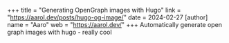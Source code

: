 +++
title = "Generating OpenGraph images with Hugo"
link = "https://aarol.dev/posts/hugo-og-image/"
date = 2024-02-27
[author]
  name = "Aaro"
  web = "https://aarol.dev/"
+++
Automatically generate open graph images with hugo - really cool

